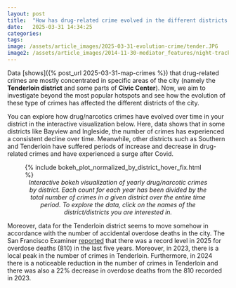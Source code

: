 ```yaml
---
layout: post
title:  "How has drug-related crime evolved in the different districts of the city?"
date:   2025-03-31 14:34:25
categories: 
tags: 
image: /assets/article_images/2025-03-31-evolution-crime/tender.JPG
image2: /assets/article_images/2014-11-30-mediator_features/night-track-mobile.JPG
---
```


Data [shows]({% post_url 2025-03-31-map-crimes %}) that drug-related crimes are mostly concentrated in specific areas of the city (namely the **Tenderloin district** and some parts of **Civic Center**). Now, we aim to investigate beyond the most popular hotspots and see how the evolution of these type of crimes has affected the different districts of the city.

You can explore how drug/narcotics crimes have evolved over time in your district in the interactive visualization below. Here, data shows that in some districts like Bayview and Ingleside, the number of crimes has experienced a consistent decline over time. Meanwhile, other districts such as Southern and Tenderloin have suffered periods of increase and decrease in drug-related crimes and have experienced a surge after Covid.

<figure>
  {% include bokeh_plot_normalized_by_district_hover_fix.html %}
  <figcaption style="text-align: center; font-style: italic;">
    Interactive bokeh visualization of yearly drug/narcotic crimes by district. Each count for each year has been divided by the total number of crimes in a given district over the entire time period. To explore the data, click on the names of the district/districts you are interested in.
  </figcaption>
</figure>

Moreover, data for the Tenderloin district seems to move somehow in accordance with the number of accidental overdose deaths in the city. The San Francisco Examiner [reported](https://www.sfexaminer.com/news/health/sf-in-2024-records-fewest-drug-overdose-deaths-since-2020/article_ac752cbe-d522-11ef-a780-8339eb5592c2.html)  that there was a record level in 2025 for overdose deaths (810) in the last five years. Moreover, in 2023, there is a local peak in the number of crimes in Tenderloin. Furthermore, in 2024 there is a noticeable reduction in the number of crimes in Tenderloin and there was also a 22% decrease in overdose deaths from the 810 recorded in 2023.



